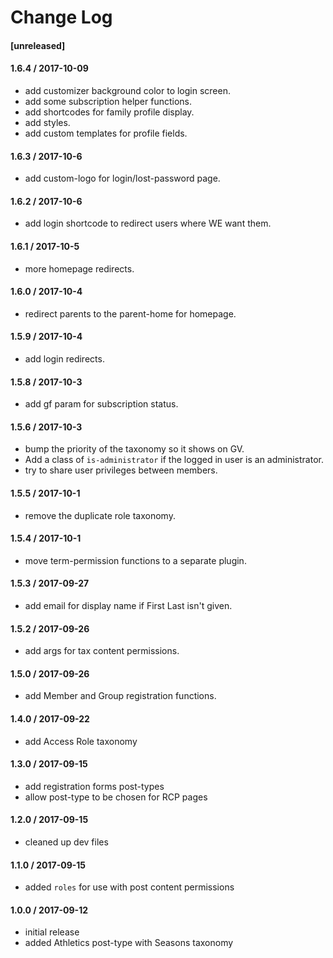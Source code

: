 # Change Log

#### [unreleased]

#### 1.6.4 / 2017-10-09
* add customizer background color to login screen.
* add some subscription helper functions.
* add shortcodes for family profile display.
* add styles.
* add custom templates for profile fields.

#### 1.6.3 / 2017-10-6
* add custom-logo for login/lost-password page.

#### 1.6.2 / 2017-10-6
* add login shortcode to redirect users where WE want them.

#### 1.6.1 / 2017-10-5
* more homepage redirects.

#### 1.6.0 / 2017-10-4
* redirect parents to the parent-home for homepage.

#### 1.5.9 / 2017-10-4
* add login redirects.

#### 1.5.8 / 2017-10-3
* add gf param for subscription status.

#### 1.5.6 / 2017-10-3
* bump the priority of the taxonomy so it shows on GV.
* Add a class of `is-administrator` if the logged in user is an administrator.
* try to share user privileges between members.

#### 1.5.5 / 2017-10-1
* remove the duplicate role taxonomy.

#### 1.5.4 / 2017-10-1
* move term-permission functions to a separate plugin.

#### 1.5.3 / 2017-09-27
* add email for display name if First Last isn't given.

#### 1.5.2 / 2017-09-26
* add args for tax content permissions.

#### 1.5.0 / 2017-09-26
* add Member and Group registration functions.

#### 1.4.0 / 2017-09-22
* add Access Role taxonomy

#### 1.3.0 / 2017-09-15
* add registration forms post-types
* allow post-type to be chosen for RCP pages

#### 1.2.0 / 2017-09-15
* cleaned up dev files

#### 1.1.0 / 2017-09-15
* added `roles` for use with post content permissions

#### 1.0.0 / 2017-09-12
* initial release
* added Athletics post-type with Seasons taxonomy
